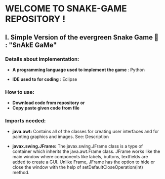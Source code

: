 # WELCOME TO SNAKE-GAME REPOSITORY !

## I. Simple Version of the evergreen Snake Game 🐍 : "SnAkE GaMe"

### Details about implementation:

- **A programming language used to implement the game** : Python

- **IDE used to for coding** : Eclipse

### How to use:
- **Download code from repository**
**or**
- **Copy paste given code from file**

### Imports needed:
- **java.awt:**  Contains all of the classes for creating user interfaces and for painting graphics and images.
See: Description


- **javax.swing.JFrame:** The javax.swing.JFrame class is a type of container which inherits the java.awt.Frame class. JFrame works like the main window where components like labels, buttons, textfields are added to create a GUI. Unlike Frame, JFrame has the option to hide or close the window with the help of setDefaultCloseOperation(int) method.

